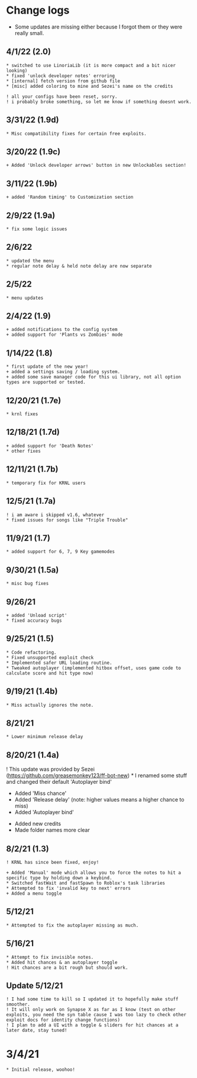 # Change logs
* Some updates are missing either because I forgot them or they were really small.

## 4/1/22 (2.0)
	* switched to use LinoriaLib (it is more compact and a bit nicer looking)
	* fixed 'unlock developer notes' erroring
	* [internal] fetch version from github file
	* [misc] added coloring to mine and Sezei's name on the credits

	! all your configs have been reset, sorry.
	! i probably broke something, so let me know if something doesnt work.

## 3/31/22 (1.9d)
	* Misc compatibility fixes for certain free exploits.

## 3/20/22 (1.9c)
	+ Added 'Unlock developer arrows' button in new Unlockables section!

## 3/11/22 (1.9b)
	+ added 'Random timing' to Customization section

## 2/9/22 (1.9a)
	* fix some logic issues

## 2/6/22
	* updated the menu
	* regular note delay & held note delay are now separate

## 2/5/22
	* menu updates

## 2/4/22 (1.9)
	+ added notifications to the config system
	+ added support for 'Plants vs Zombies' mode

## 1/14/22 (1.8)
	* first update of the new year!
    + added a settings saving / loading system.
    + added some save manager code for this ui library, not all option types are supported or tested.

## 12/20/21 (1.7e)
	* krnl fixes

## 12/18/21 (1.7d)
	+ added support for 'Death Notes'
	* other fixes

## 12/11/21 (1.7b)
	* temporary fix for KRNL users

## 12/5/21 (1.7a)
	! i am aware i skipped v1.6, whatever
	* fixed issues for songs like "Triple Trouble"

## 11/9/21 (1.7)
	* added support for 6, 7, 9 Key gamemodes

## 9/30/21 (1.5a)
	* misc bug fixes

## 9/26/21
	+ added 'Unload script'
	* fixed accuracy bugs

## 9/25/21 (1.5)
	* Code refactoring.
    * Fixed unsupported exploit check
    * Implemented safer URL loading routine.
    * Tweaked autoplayer (implemented hitbox offset, uses game code to calculate score and hit type now)

## 9/19/21 (1.4b)
	* Miss actually ignores the note.

## 8/21/21
	* Lower minimum release delay

## 8/20/21 (1.4a)
   ! This update was provided by Sezei (https://github.com/greasemonkey123/ff-bot-new)
       * I renamed some stuff and changed their default 'Autoplayer bind'

   + Added 'Miss chance'
   + Added 'Release delay' (note: higher values means a higher chance to miss)
   + Added 'Autoplayer bind'
   * Added new credits
   * Made folder names more clear

## 8/2/21 (1.3)
    ! KRNL has since been fixed, enjoy!

    + Added 'Manual' mode which allows you to force the notes to hit a specific type by holding down a keybind.
    * Switched fastWait and fastSpawn to Roblox's task libraries
    * Attempted to fix 'invalid key to next' errors
    + Added a menu toggle

## 5/12/21
    * Attempted to fix the autoplayer missing as much.

## 5/16/21
    * Attempt to fix invisible notes.
    * Added hit chances & an autoplayer toggle
    ! Hit chances are a bit rough but should work.

## Update 5/12/21
	! I had some time to kill so I updated it to hopefully make stuff smoother.
	! It will only work on Synapse X as far as I know (test on other exploits, you need the syn table cause I was too lazy to check other exploit docs for identity change functions)
	! I plan to add a UI with a toggle & sliders for hit chances at a later date, stay tuned!

# 3/4/21
	* Initial release, woohoo!
